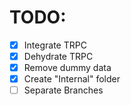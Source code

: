 # TODO: 

- [x] Integrate TRPC
- [x] Dehydrate TRPC
- [x] Remove dummy data
- [x] Create "Internal" folder
- [ ] Separate Branches
